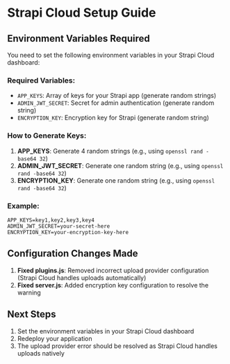 # Strapi Cloud Setup Guide

## Environment Variables Required

You need to set the following environment variables in your Strapi Cloud dashboard:

### Required Variables:
- `APP_KEYS`: Array of keys for your Strapi app (generate random strings)
- `ADMIN_JWT_SECRET`: Secret for admin authentication (generate random string)
- `ENCRYPTION_KEY`: Encryption key for Strapi (generate random string)

### How to Generate Keys:
1. **APP_KEYS**: Generate 4 random strings (e.g., using `openssl rand -base64 32`)
2. **ADMIN_JWT_SECRET**: Generate one random string (e.g., using `openssl rand -base64 32`)
3. **ENCRYPTION_KEY**: Generate one random string (e.g., using `openssl rand -base64 32`)

### Example:
```
APP_KEYS=key1,key2,key3,key4
ADMIN_JWT_SECRET=your-secret-here
ENCRYPTION_KEY=your-encryption-key-here
```

## Configuration Changes Made

1. **Fixed plugins.js**: Removed incorrect upload provider configuration (Strapi Cloud handles uploads automatically)
2. **Fixed server.js**: Added encryption key configuration to resolve the warning

## Next Steps

1. Set the environment variables in your Strapi Cloud dashboard
2. Redeploy your application
3. The upload provider error should be resolved as Strapi Cloud handles uploads natively
